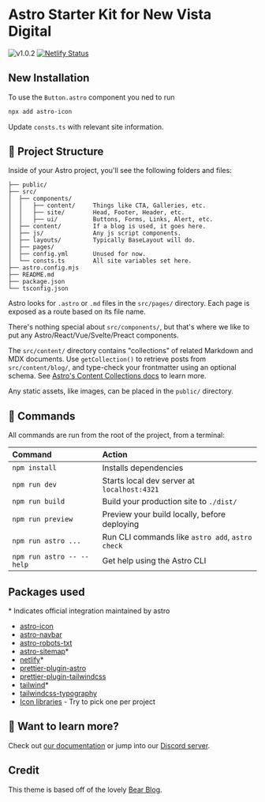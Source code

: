 # Astro Starter Kit for New Vista Digital

![v1.0.2](https://img.shields.io/badge/base_version-1.0.2-blue) [![Netlify Status](https://api.netlify.com/api/v1/badges/88c112d8-d37d-4ab5-ad7e-30cb2a8b3d95/deploy-status)](https://app.netlify.com/sites/nvd-starterkit/deploys)

## New Installation

To use the `Button.astro` component you ned to run

```sh
npx add astro-icon
```

Update `consts.ts` with relevant site information.

## 🚀 Project Structure

Inside of your Astro project, you'll see the following folders and files:

```text
├── public/
├── src/
│  ├── components/
│  │   ├── content/     Things like CTA, Galleries, etc.
│  │   ├── site/        Head, Footer, Header, etc.
│  │   ├── ui/          Buttons, Forms, Links, Alert, etc.
│  ├── content/         If a blog is used, it goes here.
│  ├── js/              Any js script components.
│  ├── layouts/         Typically BaseLayout will do.
│  ├── pages/
│  ├── config.yml       Unused for now.
│  └── consts.ts        All site variables set here.
├── astro.config.mjs
├── README.md
├── package.json
└── tsconfig.json
```

Astro looks for `.astro` or `.md` files in the `src/pages/` directory. Each page is exposed as a route based on its file name.

There's nothing special about `src/components/`, but that's where we like to put any Astro/React/Vue/Svelte/Preact components.

The `src/content/` directory contains "collections" of related Markdown and MDX documents. Use `getCollection()` to retrieve posts from `src/content/blog/`, and type-check your frontmatter using an optional schema. See [Astro's Content Collections docs](https://docs.astro.build/en/guides/content-collections/) to learn more.

Any static assets, like images, can be placed in the `public/` directory.

## 🧞 Commands

All commands are run from the root of the project, from a terminal:

| Command                   | Action                                           |
| :------------------------ | :----------------------------------------------- |
| `npm install`             | Installs dependencies                            |
| `npm run dev`             | Starts local dev server at `localhost:4321`      |
| `npm run build`           | Build your production site to `./dist/`          |
| `npm run preview`         | Preview your build locally, before deploying     |
| `npm run astro ...`       | Run CLI commands like `astro add`, `astro check` |
| `npm run astro -- --help` | Get help using the Astro CLI                     |

## Packages used

\* Indicates official integration maintained by astro

- [astro-icon](https://github.com/natemoo-re/astro-icon)
- [astro-navbar](https://github.com/surjithctly/astro-navbar)
- [astro-robots-txt](https://github.com/alextim/astro-lib/tree/main/packages/astro-robots-txt#readme)
- [astro-sitemap](https://docs.astro.build/en/guides/integrations-guide/sitemap/)\*
- [netlify](https://docs.astro.build/en/guides/integrations-guide/netlify/)\*
- [prettier-plugin-astro](https://github.com/withastro/prettier-plugin-astro)
- [prettier-plugin-tailwindcss](https://github.com/tailwindlabs/prettier-plugin-tailwindcss)
- [tailwind](https://docs.astro.build/en/guides/integrations-guide/tailwind/)\*
- [tailwindcss-typography](https://github.com/tailwindlabs/tailwindcss-typography)
- [Icon libraries](https://iconify.design/) - Try to pick one per project

## 👀 Want to learn more?

Check out [our documentation](https://docs.astro.build) or jump into our [Discord server](https://astro.build/chat).

## Credit

This theme is based off of the lovely [Bear Blog](https://github.com/HermanMartinus/bearblog/).

